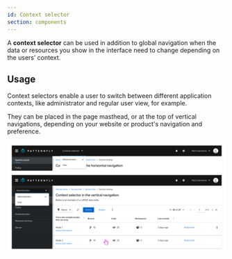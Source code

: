 ```yaml
---
id: Context selector
section: components
---
```

A **context selector** can be used in addition to global navigation when the data or resources you show in the interface need to change depending on the users’ context.

## Usage

Context selectors enable a user to switch between different application contexts, like administrator and regular user view, for example.

They can be placed in the page masthead, or at the top of vertical navigations, depending on your website or product's navigation and preference.

<img src="./img/context-selector.png" alt="Example of context selector inside the masthead " width="990"/>



